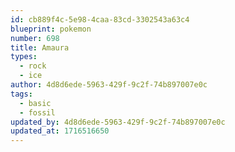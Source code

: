 ```yaml
---
id: cb889f4c-5e98-4caa-83cd-3302543a63c4
blueprint: pokemon
number: 698
title: Amaura
types:
  - rock
  - ice
author: 4d8d6ede-5963-429f-9c2f-74b897007e0c
tags:
  - basic
  - fossil
updated_by: 4d8d6ede-5963-429f-9c2f-74b897007e0c
updated_at: 1716516650
---
```

